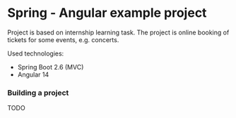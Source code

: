 # Spring - Angular example project

Project is based on internship learning task. The project is online booking of tickets for some events, e.g. concerts.

Used technologies:
- Spring Boot 2.6 (MVC)
- Angular 14

### Building a project

TODO